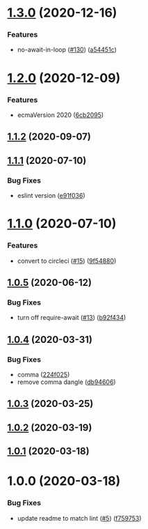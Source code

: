 # [1.3.0](https://github.com/pagerinc/eslint-config/compare/v1.2.0...v1.3.0) (2020-12-16)


### Features

* no-await-in-loop ([#130](https://github.com/pagerinc/eslint-config/issues/130)) ([a54451c](https://github.com/pagerinc/eslint-config/commit/a54451c6a6b671ba6cd7dc9ce75c84eaf7ea49af))

# [1.2.0](https://github.com/pagerinc/eslint-config/compare/v1.1.2...v1.2.0) (2020-12-09)


### Features

* ecmaVersion 2020 ([6cb2095](https://github.com/pagerinc/eslint-config/commit/6cb2095d5d596de1a01ff599f7ae1bb436d29e92))

## [1.1.2](https://github.com/pagerinc/eslint-config/compare/v1.1.1...v1.1.2) (2020-09-07)

## [1.1.1](https://github.com/pagerinc/eslint-config/compare/v1.1.0...v1.1.1) (2020-07-10)


### Bug Fixes

* eslint version ([e91f036](https://github.com/pagerinc/eslint-config/commit/e91f0367c04122db213ec50a968c9f3d761c53cf))

# [1.1.0](https://github.com/pagerinc/eslint-config/compare/v1.0.5...v1.1.0) (2020-07-10)


### Features

* convert to circleci ([#15](https://github.com/pagerinc/eslint-config/issues/15)) ([9f54880](https://github.com/pagerinc/eslint-config/commit/9f5488010db1e4945f429a9e8cdfb672d5a00039))

## [1.0.5](https://github.com/pagerinc/eslint-config/compare/v1.0.4...v1.0.5) (2020-06-12)


### Bug Fixes

* turn off require-await ([#13](https://github.com/pagerinc/eslint-config/issues/13)) ([b92f434](https://github.com/pagerinc/eslint-config/commit/b92f434737cfa9bf7ba57b6a148761a4d707a2ce))

## [1.0.4](https://github.com/pagerinc/eslint-config/compare/v1.0.3...v1.0.4) (2020-03-31)


### Bug Fixes

* comma ([224f025](https://github.com/pagerinc/eslint-config/commit/224f025740b550e4625c325ffda3a37c1e372421))
* remove comma dangle ([db94606](https://github.com/pagerinc/eslint-config/commit/db94606c6503f587d5cd89b47ab4d4abcc97904a))

## [1.0.3](https://github.com/pagerinc/eslint-config/compare/v1.0.2...v1.0.3) (2020-03-25)

## [1.0.2](https://github.com/pagerinc/eslint-config/compare/v1.0.1...v1.0.2) (2020-03-19)

## [1.0.1](https://github.com/pagerinc/eslint-config/compare/v1.0.0...v1.0.1) (2020-03-18)

# 1.0.0 (2020-03-18)


### Bug Fixes

* update readme to match lint ([#5](https://github.com/pagerinc/eslint-config/issues/5)) ([f759753](https://github.com/pagerinc/eslint-config/commit/f75975332b17f999c4c59af976e737a9acc6982c))
